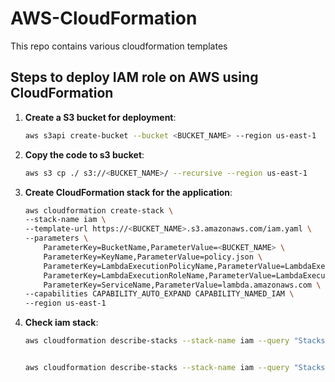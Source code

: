 # AWS-CloudFormation

This repo contains various cloudformation templates

## Steps to deploy IAM role on AWS using CloudFormation

1. **Create a S3 bucket for deployment**:

    ```sh
    aws s3api create-bucket --bucket <BUCKET_NAME> --region us-east-1
    ```

2. **Copy the code to s3 bucket**:

    ```sh
    aws s3 cp ./ s3://<BUCKET_NAME>/ --recursive --region us-east-1
    ```

3. **Create CloudFormation stack for the application**:

    ```sh
    aws cloudformation create-stack \
    --stack-name iam \
    --template-url https://<BUCKET_NAME>.s3.amazonaws.com/iam.yaml \
    --parameters \
        ParameterKey=BucketName,ParameterValue=<BUCKET_NAME> \
        ParameterKey=KeyName,ParameterValue=policy.json \
        ParameterKey=LambdaExecutionPolicyName,ParameterValue=LambdaExecutionPolicy \
        ParameterKey=LambdaExecutionRoleName,ParameterValue=LambdaExecutionRole \
        ParameterKey=ServiceName,ParameterValue=lambda.amazonaws.com \
    --capabilities CAPABILITY_AUTO_EXPAND CAPABILITY_NAMED_IAM \
    --region us-east-1
    ```

4. **Check iam stack**:

    ```sh
    aws cloudformation describe-stacks --stack-name iam --query "Stacks[0].StackStatus" --output text --region us-east-1


    aws cloudformation describe-stacks --stack-name iam --query "Stacks[0].Outputs" --output table --region us-east-1
    ```
